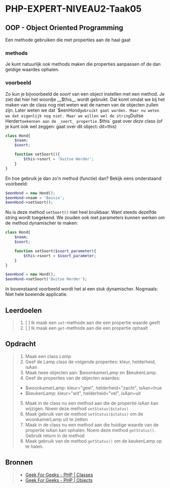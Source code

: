 # PHP-EXPERT-NIVEAU2-Taak05

## OOP - Object Oriented Programming

Een methode gebruiken die met properties aan de haal gaat

### methods

Je kunt natuurlijk ook methods maken die properties aanpassen of de dan geldige waardes ophalen.

### voorbeeld
Zo kun je bijvoorbeeld de _soort_ van een object instellen met een method. Je ziet dat hier het woordje __$this__ wordt gebruikt. Dat komt omdat we bij het maken van de class nog niet weten wat de namen van de objecten zullen zijn. Later weten we dat `$eenHond` gebruikt gaat worden. Maar nu weten we dat eigenlijk nog niet. Maar we willen wel de string `Duitse Herder` toekennen aan de _soort_ propertie. `$this` gaat over _deze_ class (of je kunt ook wel zeggen: gaat over dit object: dit=this)

```php
class Hond{
    $naam;
    $soort;

    function setSoort(){ 
        $this->soort = 'Duitse Herder';
    }
}
```
En hoe gebruik je dan zo'n method (functie) dan? Bekijk eens onderstaand voorbeeld:
```php
$eenHond = new Hond();
$eenHond->naam = 'Bassie';
$eenHond->setSoort();
```
Nu is deze method `setSoort()` niet heel bruikbaar. Want steeds dezelfde string wordt toegekend. We zouden ook met parameters kunnen werken om de method dynamischer te maken:

```php
class Hond{
    $naam;
    $soort;

    function setSoort($soort_parameter){ 
        $this->soort = $soort_parameter;
    }
}

$eenHond = new Hond();
$eenHond->setSoort('Duitse Herder');
```
In bovenstaand voorbeeld wordt het al een stuk dynamischer. Nogmaals: Niet hele boeiende applicatie.

## Leerdoelen

> 1. [ ] Ik maak een `set`-methode aan die een propertie waarde geeft
> 2. [ ] Ik maak een `get`-methode aan die een propertie ophaalt

## Opdracht

> 1. Maak een class _Lamp_
> 2. Geef de Lamp class de volgende properties: kleur, helderheid, isAan
> 3. Maak twee objecten aan: $woonkamerLamp en $keukenLamp. 
> 4. Geef de properties van de objecten waardes: 
> - $woonkamerLamp: kleur="geel", helderheid="zacht", isAan=true
> - $keukenLamp: kleur="wit", helderheid="vel", isAan=uit
> 5. Maak in de class nu een method aan die de propertie isAan kan wijzigen. Noem deze method `setStatus($status)`
> 6. Maak gebruik van de method `setStatus($status)` om de woonkamerLamp uit te zetten
> 7. Maak in de class nu een method aan die huidige waarde van de propertie isAan kan ophalen. Noem deze method `getStatus()`.  Gebruik return in de method
> 8. Maak gebruik van de method `getStatus()` om de keukenLamp op te halen.



## Bronnen

> * [Geek For Geeks - PHP | Classes](https://www.geeksforgeeks.org/php-classes/)
> * [Geek For Geeks - PHP | Objects](https://www.geeksforgeeks.org/php-objects/)
